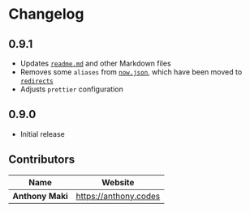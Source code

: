 # Changelog

## 0.9.1

- Updates [`readme.md`](readme.md) and other Markdown files
- Removes some `aliases` from [`now.json`](now.json), which have been moved to [`redirects`](https://github.com/4cm4k1/redirects)
- Adjusts `prettier` configuration

## 0.9.0

- Initial release

## Contributors

| Name             | Website                 |
| ---------------- | ----------------------- |
| **Anthony Maki** | <https://anthony.codes> |
